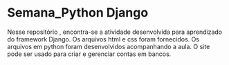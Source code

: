 # Semana_Python Django

Nesse repositório , encontra-se a atividade desenvolvida para aprendizado do framework Django. Os arquivos html e css foram fornecidos. Os arquivos em python foram desenvolvidos acompanhando a aula. O site pode ser usado para criar e gerenciar contas em bancos.
